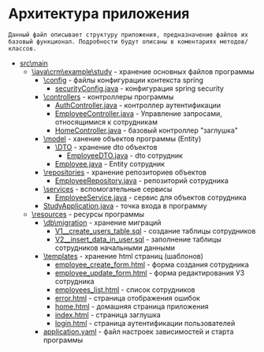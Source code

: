# Архитектура приложения

    Данный файл описывает структуру приложения, предназначение файлов их базовый функционал. Подробности будут описаны в коментариях методов/классов. 

- [src\main](/src/main)
    - [\java\crm\example\study](/src/main/java/crm/example/study) - хранение основных файлов программы
        - [\config](/src/main/java/crm/example/study/config) - файлы конфигурации контекста spring
            - [securityConfig.java](/src/main/java/crm/example/study/config/securityConfig.java) - конфигурация spring security
        - [\controllers](/src/main/java/crm/example/study/controllers) - контроллеры программы
            - [AuthController.java](/src/main/java/crm/example/study/controllers/AuthController.java) - контроллер аутентификации
            - [EmployeeController.java](/src/main/java/crm/example/study/controllers/EmployeeController.java) - Управление запросами, относящимися к сотрудникам 
            - [HomeController.java](/src/main/java/crm/example/study/controllers/HomeController.java) - базовый контроллер "заглушка"
        - [\model](/src/main/java/crm/example/study/model) - ханение объектов программы (Entity)
            - [\DTO](/src/main/java/crm/example/study/model/DTO) - хранение dto объектов
                - [EmployeeDTO.java](/src/main/java/crm/example/study/model/DTO/EmployeeDTO.java) - dto сотрудник
            - [Employee.java](/src/main/java/crm/example/study/model/Employee.java) - Entity сотрудник
        - [\repositories](/src/main/java/crm/example/study/repositories) - хранение репозиториев объектов
            - [EmployeeRepository.java](/src/main/java/crm/example/study/repositories/EmployeeRepository.java) - репозиторий сотрудника
        - [\services](/src/main/java/crm/example/study/services) - вспомогательные сервисы
            - [EmployeeService.java](/src/main/java/crm/example/study/services/EmployeeService.java) - сервис для объектов сотрудника
        - [StudyApplication.java](/src/main/java/crm/example/study/StudyApplication.java) - точка входа в программу
    - [\resources](/src/main/resources) - ресурсы программы
        - [\db\migration](/src/main/resources/db/migration) - хранение миграций
            - [V1__create_users_table.sql](/src/main/resources/db/migration/V1__create_users_table.sql) - создание таблицы сотрудников
            - [V2__insert_data_in_user.sql](/src/main/resources/db/migration/V2__insert_data_in_user.sql) - заполнение таблицы сотрудников начальными данными
        - [\templates](/src/main/resources/templates) - хранение html страниц (шаблонов)
            - [employee_create_form.html](/src/main/resources/templates/employee_create_form.html) - форма создания сотрудника
            - [employee_update_form.html](/src/main/resources/templates/employee_update_form.html) - форма редактирования УЗ сотрудника
            - [employees_list.html](/src/main/resources/templates/employees_list.html) - список сотрудников
            - [error.html](/src/main/resources/templates/error.html) - страница отображения ошибок
            - [home.html](/src/main/resources/templates/home.html) - домашняя страница приложения
            - [index.html](/src/main/resources/templates/index.html) - страница заглушка
            - [login.html](/src/main/resources/templates/login.html) - страница аутентификации пользователей
        - [application.yaml](/src/main/resources/application.yaml) - файл настроек зависимостей и старта программы
